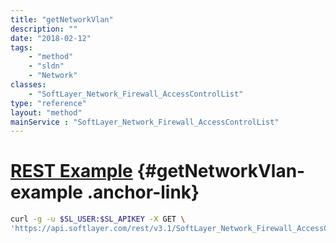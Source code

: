 ```yaml
---
title: "getNetworkVlan"
description: ""
date: "2018-02-12"
tags:
    - "method"
    - "sldn"
    - "Network"
classes:
    - "SoftLayer_Network_Firewall_AccessControlList"
type: "reference"
layout: "method"
mainService : "SoftLayer_Network_Firewall_AccessControlList"
---
```


# [REST Example](#getNetworkVlan-example) <a href="/article/rest/"><i class="fas fa-question"></i></a> {#getNetworkVlan-example .anchor-link} 
```bash
curl -g -u $SL_USER:$SL_APIKEY -X GET \
'https://api.softlayer.com/rest/v3.1/SoftLayer_Network_Firewall_AccessControlList/{SoftLayer_Network_Firewall_AccessControlListID}/getNetworkVlan'
```
